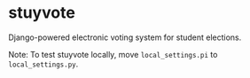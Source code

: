 stuyvote
========

Django-powered electronic voting system for student elections.

Note: To test stuyvote locally, move `local_settings.pi` to `local_settings.py`.

